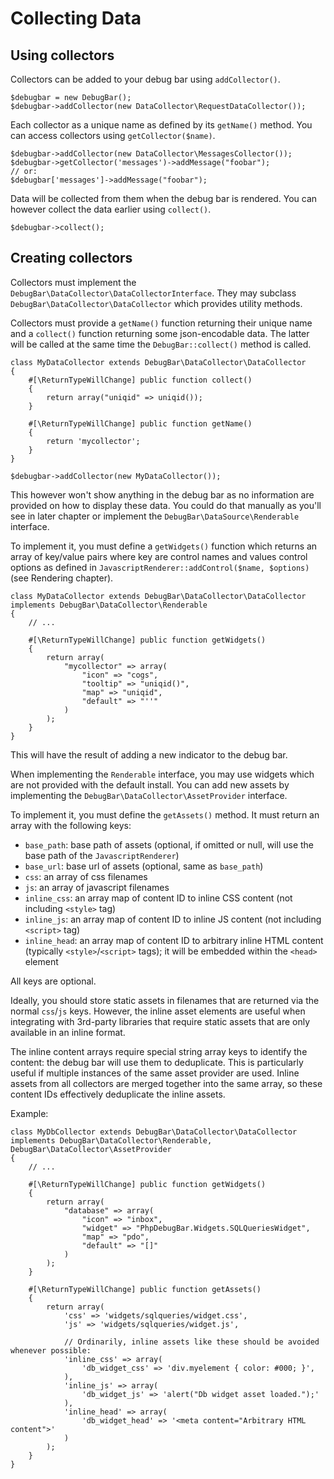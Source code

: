# Collecting Data

## Using collectors

Collectors can be added to your debug bar using `addCollector()`.

    $debugbar = new DebugBar();
    $debugbar->addCollector(new DataCollector\RequestDataCollector());

Each collector as a unique name as defined by its `getName()` method. You can
access collectors using `getCollector($name)`.

    $debugbar->addCollector(new DataCollector\MessagesCollector());
    $debugbar->getCollector('messages')->addMessage("foobar");
    // or:
    $debugbar['messages']->addMessage("foobar");

Data will be collected from them when the debug bar is rendered. You can however
collect the data earlier using `collect()`.

    $debugbar->collect();

## Creating collectors

Collectors must implement the `DebugBar\DataCollector\DataCollectorInterface`. They
may subclass `DebugBar\DataCollector\DataCollector` which provides utility methods.

Collectors must provide a `getName()` function returning their unique name and a
`collect()` function returning some json-encodable data. The latter will be called at the
same time the `DebugBar::collect()` method is called.

    class MyDataCollector extends DebugBar\DataCollector\DataCollector
    {
        #[\ReturnTypeWillChange] public function collect()
        {
            return array("uniqid" => uniqid());
        }

        #[\ReturnTypeWillChange] public function getName()
        {
            return 'mycollector';
        }
    }

    $debugbar->addCollector(new MyDataCollector());

This however won't show anything in the debug bar as no information are provided
on how to display these data. You could do that manually as you'll see in later chapter
or implement the `DebugBar\DataSource\Renderable` interface.

To implement it, you must define a `getWidgets()` function which returns an array
of key/value pairs where key are control names and values control options as defined
in `JavascriptRenderer::addControl($name, $options)` (see Rendering chapter).

    class MyDataCollector extends DebugBar\DataCollector\DataCollector implements DebugBar\DataCollector\Renderable
    {
        // ...

        #[\ReturnTypeWillChange] public function getWidgets()
        {
            return array(
                "mycollector" => array(
                    "icon" => "cogs",
                    "tooltip" => "uniqid()",
                    "map" => "uniqid",
                    "default" => "''"
                )
            );
        }
    }

This will have the result of adding a new indicator to the debug bar.

When implementing the `Renderable` interface, you may use widgets which are not provided
with the default install. You can add new assets by implementing the `DebugBar\DataCollector\AssetProvider` interface.

To implement it, you must define the `getAssets()` method. It must return an array with the
following keys:

 - `base_path`: base path of assets (optional, if omitted or null, will use the base path of the `JavascriptRenderer`)
 - `base_url`: base url of assets (optional, same as `base_path`)
 - `css`: an array of css filenames
 - `js`: an array of javascript filenames
 - `inline_css`: an array map of content ID to inline CSS content (not including `<style>` tag)
 - `inline_js`: an array map of content ID to inline JS content (not including `<script>` tag)
 - `inline_head`: an array map of content ID to arbitrary inline HTML content (typically
   `<style>`/`<script>` tags); it will be embedded within the `<head>` element

All keys are optional.

Ideally, you should store static assets in filenames that are returned via the normal `css`/`js`
keys.  However, the inline asset elements are useful when integrating with 3rd-party
libraries that require static assets that are only available in an inline format.

The inline content arrays require special string array keys to identify the content:  the debug bar
will use them to deduplicate.  This is particularly useful if multiple instances of the same asset
provider are used.  Inline assets from all collectors are merged together into the same array,
so these content IDs effectively deduplicate the inline assets.

Example:

    class MyDbCollector extends DebugBar\DataCollector\DataCollector implements DebugBar\DataCollector\Renderable, DebugBar\DataCollector\AssetProvider
    {
        // ...

        #[\ReturnTypeWillChange] public function getWidgets()
        {
            return array(
                "database" => array(
                    "icon" => "inbox",
                    "widget" => "PhpDebugBar.Widgets.SQLQueriesWidget",
                    "map" => "pdo",
                    "default" => "[]"
                )
            );
        }

        #[\ReturnTypeWillChange] public function getAssets()
        {
            return array(
                'css' => 'widgets/sqlqueries/widget.css',
                'js' => 'widgets/sqlqueries/widget.js',

                // Ordinarily, inline assets like these should be avoided whenever possible:
                'inline_css' => array(
                    'db_widget_css' => 'div.myelement { color: #000; }',
                ),
                'inline_js' => array(
                    'db_widget_js' => 'alert("Db widget asset loaded.");'
                ),
                'inline_head' => array(
                    'db_widget_head' => '<meta content="Arbitrary HTML content">'
                )
            );
        }
    }
